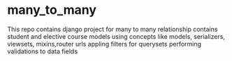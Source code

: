 # many_to_many
This repo contains django project for many to many relationship
contains student and elective course models 
using concepts like models, serializers, viewsets, mixins,router urls
appling filters for querysets
performing validations to data fields


